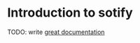 # Introduction to sotify

TODO: write [great documentation](http://jacobian.org/writing/what-to-write/)
